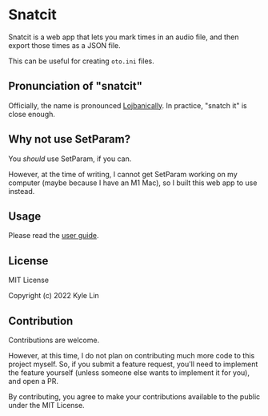 # Snatcit

Snatcit is a web app that lets you mark times in an audio file, and then export those times as a JSON file.

This can be useful for creating `oto.ini` files.

## Pronunciation of "snatcit"

Officially, the name is pronounced [Lojbanically](https://lojban.github.io/cll/3/2/).
In practice, "snatch it" is close enough.

## Why not use SetParam?

You _should_ use SetParam, if you can.

However, at the time of writing, I cannot get SetParam working on my computer (maybe because I have an M1 Mac), so I built this web app to use instead.

## Usage

Please read the [user guide](./docs/user_guide.md).

## License

MIT License

Copyright (c) 2022 Kyle Lin

## Contribution

Contributions are welcome.

However, at this time, I do not plan on contributing much more code to this project myself. So, if you submit a feature request, you'll need to implement the feature yourself (unless someone else wants to implement it for you), and open a PR.

By contributing, you agree to make your contributions available to the public under the MIT License.
